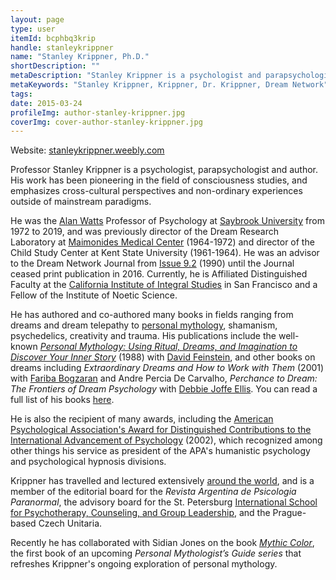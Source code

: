 ```yaml
---
layout: page
type: user
itemId: bcphbq3krip
handle: stanleykrippner
name: "Stanley Krippner, Ph.D."
shortDescription: ""
metaDescription: "Stanley Krippner is a psychologist and parapsychologist, and author of the well-known book 'Personal Mythology'. This page gathers all his articles for the Dream Network Journal."
metaKeywords: "Stanley Krippner, Krippner, Dr. Krippner, Dream Network"
tags:
date: 2015-03-24
profileImg: author-stanley-krippner.jpg
coverImg: cover-author-stanley-krippner.jpg
---
```


Website: [stanleykrippner.weebly.com](https://stanleykrippner.weebly.com)

Professor Stanley Krippner is a psychologist, parapsychologist and author. His work has been pioneering in the field of consciousness studies, and emphasizes cross-cultural perspectives and non-ordinary experiences outside of mainstream paradigms.

He was the [Alan Watts](https://en.wikipedia.org/wiki/Alan_Watts) Professor of Psychology at [Saybrook University](https://www.saybrook.edu/) from 1972 to 2019, and was previously director of the Dream Research Laboratory at [Maimonides Medical Center](https://en.wikipedia.org/wiki/Maimonides_Medical_Center) (1964-1972) and director of the Child Study Center at Kent State University (1961-1964). He was an advisor to the Dream Network Journal from [Issue 9.2](../bcphbolab5r/9.2) (1990) until the Journal ceased print publication in 2016. Currently, he is Affiliated Distinguished Faculty at the [California Institute of Integral Studies](https://www.ciis.edu/) in San Francisco and a Fellow of the Institute of Noetic Science.

He has authored and co-authored many books in fields ranging from dreams and dream telepathy to [personal mythology](https://en.wikipedia.org/wiki/Personal_mythology), shamanism, psychedelics, creativity and trauma. His publications include the well-known [_Personal Mythology: Using Ritual, Dreams, and Imagination to Discover Your Inner Story_](https://www.goodreads.com/book/show/8030410-personal-mythology) (1988) with [David Feinstein](../@davidfeinstein), and other books on dreams including _Extraordinary Dreams and How to Work with Them_ (2001) with [Fariba Bogzaran](../@faribabogzaran) and Andre Percia De Carvalho, _Perchance to Dream: The Frontiers of Dream Psychology_ with [Debbie Joffe Ellis](../@debbiejoffeellis). You can read a full list of his books [here](https://stanleykrippner.weebly.com/--books.html).

He is also the recipient of many awards, including the [American Psychological Association's Award for Distinguished Contributions to the International Advancement of Psychology](https://en.wikipedia.org/wiki/APA_Award_for_Distinguished_Contributions_to_the_International_Advancement_of_Psychology) (2002), which recognized among other things his service as president of the APA's humanistic psychology and psychological hypnosis divisions.

Krippner has travelled and lectured extensively [around the world](https://stanleykrippner.weebly.com/--photos.html), and is a member of the editorial board for the _Revista Argentina de Psicologia Paranormal_, the advisory board for the St. Petersburg [International School for Psychotherapy, Counseling, and Group Leadership](https://inharmony.ru/harmony-institute/international-school-for-psychotherapy-counseling-and-group-leadership/), and the Prague-based Czech Unitaria.

Recently he has collaborated with Sidian Jones on the book [_Mythic Color_](https://mymythos.org/), the first book of an upcoming _Personal Mythologist’s Guide series_ that refreshes Krippner's ongoing exploration of personal mythology.

